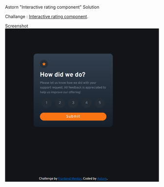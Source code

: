 Astorn "Interactive rating component" Solution

Challange : [Interactive rating component](https://www.frontendmentor.io/challenges/interactive-rating-component-koxpeBUmI).

Screenshot
![Screenshot](/images/Screenshoot.PNG)
